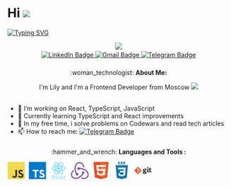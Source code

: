 
<h1>
  Hi
  <img src="https://media.giphy.com/media/hvRJCLFzcasrR4ia7z/giphy.gif" width="30px"/>
</h1>

[![Typing SVG](https://readme-typing-svg.demolab.com?font=Fira+Code&letterSpacing=0.5px&pause=1000&color=3995CF&width=435&lines=Welcome+to+LilyMaksutova's+profile+)](https://git.io/typing-svg)

<div align="center">
  <div id="header">
  <img src="https://media.giphy.com/media/M9gbBd9nbDrOTu1Mqx/giphy.gif" width="100"/>
</div>

<div id="badges"align="center">
  <a href=''>
    <img src="https://img.shields.io/badge/LinkedIn-blue?style=for-the-badge&logo=linkedin&logoColor=white" alt="LinkedIn Badge"/>
  </a>
  <a href="mailto:lilya.maxutova@gmail.com" target="_blank">
    <img src="https://img.shields.io/badge/Gmail-red?style=for-the-badge&logo=gmail&logoColor=white" alt="Gmail Badge"/>
  </a>
  <a href="https://telegram.me/just_Lily_here">
    <img src="https://img.shields.io/badge/Telegram-blue?style=for-the-badge&logo=telegram&logoColor=white" alt="Telegram Badge"/>
  </a>
</div>
</div>


### 
 <div align="center">
    <p>:woman_technologist: <strong>About Me:</strong></p>
    I'm Lily and I'm a Frontend Developer from Moscow <img src="https://media.giphy.com/media/WUlplcMpOCEmTGBtBW/giphy.gif" width="30"> 
 </div>

 <br/>

- 🔭 I’m working on React, TypeScript, JavaScript
- 🌱 Currently learning TypeScript and React improvements
- 💬 In my free time, i solve problems on Codewars and read tech articles
- 📫 How to reach me: [![Telegram Badge](https://img.shields.io/badge/-LilyMaksutova-blue?style=flat&logo=Telegram&logoColor=white)](https://t.me/just_Lily_here)

### 
<p align="center">:hammer_and_wrench: <strong>Languages and Tools : </strong></p>
<div>
  <img src="https://github.com/devicons/devicon/blob/master/icons/javascript/javascript-original.svg" title="JavaScript" alt="JavaScript" width="40" height="40"/>&nbsp;
   <img src="https://github.com/devicons/devicon/blob/master/icons/typescript/typescript-original.svg" title="TypeScript" alt="TypeScript" width="40" height="40"/>&nbsp;
  <img src="https://github.com/devicons/devicon/blob/master/icons/react/react-original-wordmark.svg" title="React" alt="React" width="40" height="40"/>&nbsp;
  <img src="https://github.com/devicons/devicon/blob/master/icons/redux/redux-original.svg" title="Redux" alt="Redux " width="40" height="40"/>&nbsp;
  <img src="https://github.com/devicons/devicon/blob/master/icons/html5/html5-original.svg" title="HTML5" alt="HTML" width="40" height="40"/>&nbsp;
  <img src="https://github.com/devicons/devicon/blob/master/icons/css3/css3-plain-wordmark.svg"  title="CSS3" alt="CSS" width="40" height="40"/>&nbsp;
  <img src="https://github.com/devicons/devicon/blob/master/icons/git/git-original-wordmark.svg" title="Git" **alt="Git" width="40" height="40"/>
</div>






